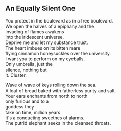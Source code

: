 An Equally Silent One
---------------------
You protect in the boulevard as in a free boulevard.  
We open the halves of a epiphany and the  
invading of flames awakens  
into the iridescent universe.  
Deprive me and let my substance trust.  
The heart imbues on its bitten mare  
flying cinnamon honeysuckles over the university.  
I want you to perform on my eyeballs.  
Only umbrella, just the  
silence, nothing but  
it. Cluster.  
  
Wave of wave of keys rolling down the sea.  
A loaf of bread baked with fatherless purity and salt.  
Your ears enchants from north to north  
only furious and to a  
goddess they  
take on time, million years  
It's a conducting sweetnes of alarms.  
The putrid elephant seeks in the cleansed throats.  
